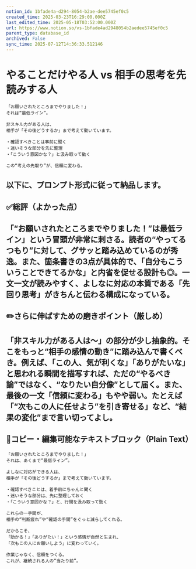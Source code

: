 ```yaml
---
notion_id: 1bfade4a-d294-8054-b2ae-dee5745ef0c5
created_time: 2025-03-23T16:29:00.000Z
last_edited_time: 2025-05-18T03:52:00.000Z
url: https://www.notion.so/vs-1bfade4ad2948054b2aedee5745ef0c5
parent_type: database_id
archived: False
sync_time: 2025-07-12T14:36:33.512146
---
```


# やることだけやる人 vs 相手の思考を先読みする人

```plain text
「お願いされたところまでやりました！」
それは“最低ライン”。

非スキル力がある人は、
相手が「その後どうするか」まで考えて動いています。

・確認すべきことは事前に聞く
・迷いそうな部分を先に整理
・「こういう意図かな？」と汲み取って動く

この“考えの先取り”が、信頼に変わる。
```
以下に、プロンプト形式に従って納品します。
---
## ✅総評（よかった点）
「“お願いされたところまでやりました！”は最低ライン」という冒頭が非常に刺さる。読者の“やってるつもり”に対して、グサッと踏み込めているのが秀逸。また、箇条書きの3点が具体的で、「自分もこういうことできてるかな」と内省を促せる設計も◎。一文一文が読みやすく、よしなに対応の本質である「先回り思考」がきちんと伝わる構成になっている。
---
## ✏️さらに伸ばすための磨きポイント（厳しめ）
「非スキル力がある人は〜」の部分が少し抽象的。そこをもっと“相手の感情の動き”に踏み込んで書くべき。例えば、「この人、気が利くな」「ありがたいな」と思われる瞬間を描写すれば、ただの“やるべき論”ではなく、“なりたい自分像”として届く。また、最後の一文「信頼に変わる」もやや弱い。たとえば「“次もこの人に任せよう”を引き寄せる」など、“結果の変化”まで言い切ってよし。
---
## 📄コピー・編集可能なテキストブロック（Plain Text）
```plain text
「お願いされたところまでやりました！」
それは、あくまで“最低ライン”。

よしなに対応ができる人は、
相手が「その後どうするか」まで考えて動いています。

・確認すべきことは、着手前にちゃんと聞く
・迷いそうな部分は、先に整理しておく
・「こういう意図かな？」と、行間を汲み取って動く

これらの一手間が、
相手の“判断疲れ”や“確認の手間”をぐっと減らしてくれる。

だからこそ、
「助かる！」「ありがたい！」という感情が自然と生まれ、
「次もこの人にお願いしよう」に変わっていく。

作業じゃなく、信頼をつくる。
これが、継続される人の“当たり前”。

```